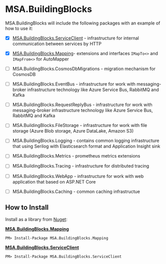 # MSA.BuildingBlocks

MSA.BuildingBlocks will include the following packages with an example of how to use it:

* [x] [MSA.BuildingBlocks.ServiceClient](src/MSA.BuildingBlocks.ServiceClient/README.md) - infrastructure for internal communication between services by HTTP
* [x] [MSA.BuildingBlocks.Mapping](src/MSA.BuildingBlocks.Mapping/README.md)- extensions and interfaces `IMapTo<>` and `IMapFrom<>` for AutoMapper
* [ ] MSA.BuildingBlocks.CosmosDbMigrations - migration mechanism for CosmosDB 
* [ ] MSA.BuildingBlocks.EventBus - infrastructure for work with messaging-broker infrastructure technology like Azure Service Bus, RabbitMQ and Kafka
* [ ] MSA.BuildingBlocks.RequestReplyBus - infrastructure for work with messaging-broker infrastructure technology like Azure Service Bus, RabbitMQ and Kafka
* [ ] MSA.BuildingBlocks.FileStorage - infrastructure for work with file storage (Azure Blob storage, Azure DataLake, Amazon S3)
* [ ] MSA.BuildingBlocks.Logging - contains common logging infrastructure that using Serilog with Elasticsearch format and Application Insight sink
* [ ] MSA.BuildingBlocks.Metrics - prometheus metrics extensions
* [ ] MSA.BuildingBlocks.Tracing - infrastructure for distributed tracing
* [ ] MSA.BuildingBlocks.WebApp - infrastructure for work with web application that based on ASP.NET Core
* [ ] MSA.BuildingBlocks.Caching - common caching infrastructue


## How to Install

Install as a library from [Nuget](https://www.nuget.org/packages?q=MSA.BuildingBlocks):

**[MSA.BuildingBlocks.Mapping](https://www.nuget.org/packages/MSA.BuildingBlocks.Mapping/)**

    PM> Install-Package MSA.BuildingBlocks.Mapping

**[MSA.BuildingBlocks.ServiceClient](https://www.nuget.org/packages/MSA.BuildingBlocks.ServiceClient/)**

    PM> Install-Package MSA.BuildingBlocks.ServiceClient
